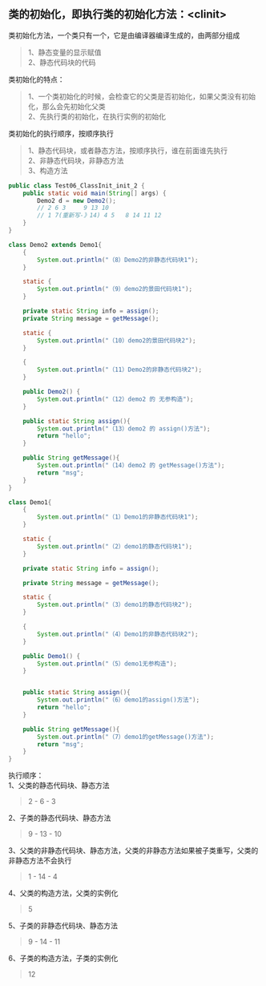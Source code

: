 类的初始化，即执行类的初始化方法：\<clinit\>  
-------------

类初始化方法，一个类只有一个，它是由编译器编译生成的，由两部分组成  
>1、静态变量的显示赋值  
>2、静态代码块的代码  

类初始化的特点：  
>1、一个类初始化的时候，会检查它的父类是否初始化，如果父类没有初始化，那么会先初始化父类  
>2、先执行类的初始化，在执行实例的初始化  

类初始化的执行顺序，按顺序执行  
>1、静态代码块，或者静态方法，按顺序执行，谁在前面谁先执行  
>2、非静态代码块，非静态方法  
>3、构造方法  

```java
public class Test06_ClassInit_init_2 {
    public static void main(String[] args) {
        Demo2 d = new Demo2();
        // 2 6 3     9 13 10
        // 1 7(重新写-》14) 4 5   8 14 11 12
    }
}

class Demo2 extends Demo1{
    {
        System.out.println("（8）Demo2的非静态代码块1");
    }

    static {
        System.out.println("（9）demo2的景田代码块1");
    }

    private static String info = assign();
    private String message = getMessage();

    static {
        System.out.println("（10）demo2的景田代码块2");
    }

    {
        System.out.println("（11）Demo2的非静态代码块2");
    }

    public Demo2() {
        System.out.println("（12）demo2 的 无参构造");
    }

    public static String assign(){
        System.out.println("（13）demo2 的 assign()方法");
        return "hello";
    }

    public String getMessage(){
        System.out.println("（14）demo2 的 getMessage()方法");
        return "msg";
    }
}

class Demo1{
    {
        System.out.println("（1）Demo1的非静态代码块1");
    }

    static {
        System.out.println("（2）demo1的静态代码块1");
    }

    private static String info = assign();

    private String message = getMessage();

    static {
        System.out.println("（3）demo1的静态代码块2");
    }

    {
        System.out.println("（4）Demo1的非静态代码块2");
    }

    public Demo1() {
        System.out.println("（5）demo1无参构造");
    }


    public static String assign(){
        System.out.println("（6）demo1的assign()方法");
        return "hello";
    }

    public String getMessage(){
        System.out.println("（7）demo1的getMessage()方法");
        return "msg";
    }
}
```

执行顺序：  
1、父类的静态代码块、静态方法  
>2 - 6 - 3  
  
2、子类的静态代码块、静态方法  
>9 - 13 - 10  
  
3、父类的非静态代码块、静态方法，父类的非静态方法如果被子类重写，父类的非静态方法不会执行  
>1 - 14 - 4   
  
4、父类的构造方法，父类的实例化  
>5  
  
5、子类的非静态代码块、静态方法  
>9 - 14 - 11  
  
6、子类的构造方法，子类的实例化  
>12  
